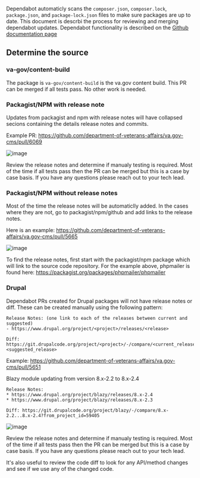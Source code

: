 Dependabot automaticly scans the `composer.json`, `composer.lock`, `package.json`, and `package-lock.json` files to make sure packages are up to date.  This document is descrbi the process for reviewing and merging dependabot updates.  Dependabot functionality is described on the [Github documentation page](https://docs.github.com/en/code-security/supply-chain-security/keeping-your-dependencies-updated-automatically)

## Determine the source
  
### va-gov/content-build

The package is `va-gov/content-build` is the va.gov content build.  This PR can be merged if all tests pass.  No other work is needed.
  
### Packagist/NPM with release note

Updates from packagist and npm with release notes will have collapsed secions containing the details release notes and commits.

Example PR: https://github.com/department-of-veterans-affairs/va.gov-cms/pull/6069

![image](https://user-images.githubusercontent.com/121603/129742778-e08627e4-94bc-4ce2-bdff-1a8ba3eab31f.png)

Review the release notes and determine if manualy testing is required.  Most of the time if all tests pass then the PR can be merged but this is a case by case basis.  If you have any questions please reach out to your tech lead.

### Packagist/NPM without release notes

Most of the time the release notes will be automaticlly added.  In the cases where they are not, go to packagist/npm/github and add links to the release notes.  

Here is an example: https://github.com/department-of-veterans-affairs/va.gov-cms/pull/5665

![image](https://user-images.githubusercontent.com/121603/129743349-0facd0e5-8380-4b99-8092-16bd03fbfa4a.png)

To find the release notes, first start with the packagist/npm package which will link to the source code repository.  For the example above, phpmailer is found here: https://packagist.org/packages/phpmailer/phpmailer

### Drupal

Dependabot PRs created for Drupal packages will not have release notes or diff.  These can be created manually using the following pattern:

```
Release Notes: (one link to each of the releases between current and suggested)
- https://www.drupal.org/project/<project>/releases/<release>

Diff: https://git.drupalcode.org/project/<project>/-/compare/<current_release>...<suggested_release>

```

Example: https://github.com/department-of-veterans-affairs/va.gov-cms/pull/5651

Blazy module updating from version 8.x-2.2 to 8.x-2.4

```
Release Notes: 
* https://www.drupal.org/project/blazy/releases/8.x-2.4
* https://www.drupal.org/project/blazy/releases/8.x-2.3

Diff: https://git.drupalcode.org/project/blazy/-/compare/8.x-2.2...8.x-2.4?from_project_id=59405
```

![image](https://user-images.githubusercontent.com/121603/129744945-deb9d89c-9482-48a8-8c3c-4bcc1e8aa710.png)

Review the release notes and determine if manualy testing is required.  Most of the time if all tests pass then the PR can be merged but this is a case by case basis.  If you have any questions please reach out to your tech lead.

It's also useful to review the code diff to look for any API/method changes and see if we use any of the changed code.
  
